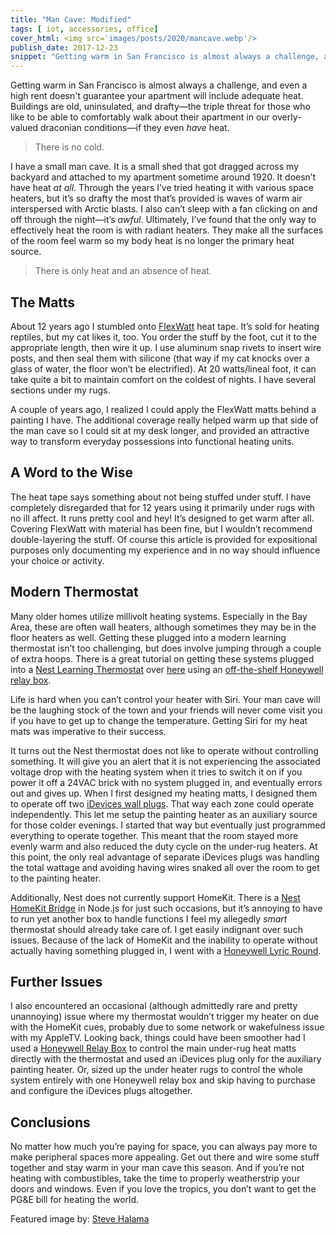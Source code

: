 ```yaml
---
title: "Man Cave: Modified"
tags: [ iot, accessories, office]
cover_html: <img src='images/posts/2020/mancave.webp'/>
publish_date: 2017-12-23
snippet: "Getting warm in San Francisco is almost always a challenge, and even a high rent doesn't guarantee your apartment will include adequate heat. Buildings are old, uninsulated, and drafty—the triple threat for those who like to be able to comfortably walk about their apartment in our overly-valued draconian conditions—if they even have heat."
---
```


Getting warm in San Francisco is almost always a challenge, and even a high rent
doesn't guarantee your apartment will include adequate heat. Buildings are old,
uninsulated, and drafty—the triple threat for those who like to be able to
comfortably walk about their apartment in our overly-valued draconian
conditions—if they even _have_ heat.

> There is no cold.

I have a small man cave. It is a small shed that got dragged across my backyard
and attached to my apartment sometime around 1920. It doesn’t have heat _at
all_. Through the years I’ve tried heating it with various space heaters, but
it’s so drafty the most that’s provided is waves of warm air interspersed with
Arctic blasts. I also can’t sleep with a fan clicking on and off through the
night—it’s _awful_. Ultimately, I’ve found that the only way to effectively heat
the room is with radiant heaters. They make all the surfaces of the room feel
warm so my body heat is no longer the primary heat source.

> There is only heat and an absence of heat.

## The Matts

About 12 years ago I stumbled onto
[FlexWatt](https://www.amazon.com/Flex-Watt-Incubator-Reptile-Heating/dp/B004XNMI6E/)
heat tape. It’s sold for heating reptiles, but my cat likes it, too. You order
the stuff by the foot, cut it to the appropriate length, then wire it up. I use
aluminum snap rivets to insert wire posts, and then seal them with silicone
(that way if my cat knocks over a glass of water, the floor won’t be
electrified). At 20 watts/lineal foot, it can take quite a bit to maintain
comfort on the coldest of nights. I have several sections under my rugs.

A couple of years ago, I realized I could apply the FlexWatt matts behind a
painting I have. The additional coverage really helped warm up that side of the
man cave so I could sit at my desk longer, and provided an attractive way to
transform everyday possessions into functional heating units.

## A Word to the Wise

The heat tape says something about not being stuffed under stuff. I have
completely disregarded that for 12 years using it primarily under rugs with no
ill affect. It runs pretty cool and hey! It’s designed to get warm after all.
Covering FlexWatt with material has been fine, but I wouldn’t recommend
double-layering the stuff. Of course this article is provided for expositional
purposes only documenting my experience and in no way should influence your
choice or activity.

## Modern Thermostat

Many older homes utilize millivolt heating systems. Especially in the Bay Area,
these are often wall heaters, although sometimes they may be in the floor
heaters as well. Getting these plugged into a modern learning thermostat isn’t
too challenging, but does involve jumping through a couple of extra hoops. There
is a great tutorial on getting these systems plugged into a
[Nest Learning Thermostat](https://store.google.com/us/magazine/compare_thermostats)
over
[here](https://medium.com/@chrisvale/controlling-an-ancient-millivolt-heater-with-a-nest-b9493bbc59da)
using an
[off-the-shelf Honeywell relay box](https://www.amazon.com/Honeywell-R8845U1003-Relay-Switch/dp/B000LDBP9Q).

Life is hard when you can’t control your heater with Siri. Your man cave will be
the laughing stock of the town and your friends will never come visit you if you
have to get up to change the temperature. Getting Siri for my heat mats was
imperative to their success.

It turns out the Nest thermostat does not like to operate without controlling
something. It will give you an alert that it is not experiencing the associated
voltage drop with the heating system when it tries to switch it on if you power
it off a 24VAC brick with no system plugged in, and eventually errors out and
gives up. When I first designed my heating matts, I designed them to operate off
two
[iDevices wall plugs](https://www.amazon.com/iHome-ISP6X-Wi-FI-Smart-Plug/dp/B01HCVG9NG/).
That way each zone could operate independently. This let me setup the painting
heater as an auxiliary source for those colder evenings. I started that way but
eventually just programmed everything to operate together. This meant that the
room stayed more evenly warm and also reduced the duty cycle on the under-rug
heaters. At this point, the only real advantage of separate iDevices plugs was
handling the total wattage and avoiding having wires snaked all over the room to
get to the painting heater.

Additionally, Nest does not currently support HomeKit. There is a
[Nest HomeKit Bridge](https://www.npmjs.com/package/homebridge-nest) in Node.js
for just such occasions, but it’s annoying to have to run yet another box to
handle functions I feel my allegedly _smart_ thermostat should already take care
of. I get easily indignant over such issues. Because of the lack of HomeKit and
the inability to operate without actually having something plugged in, I went
with a
[Honeywell Lyric Round](https://www.amazon.com/Lyric-Programmable-Thermostat-Geofencing-Amazon/dp/B01FTNDGRG/).

## Further Issues

I also encountered an occasional (although admittedly rare and pretty
unannoying) issue where my thermostat wouldn’t trigger my heater on due with the
HomeKit cues, probably due to some network or wakefulness issue with my AppleTV.
Looking back, things could have been smoother had I used a
[Honeywell Relay Box](https://www.amazon.com/Honeywell-R8845U1003-Relay-Switch/dp/B000LDBP9Q)
to control the main under-rug heat matts directly with the thermostat and used
an iDevices plug only for the auxiliary painting heater. Or, sized up the under
heater rugs to control the whole system entirely with one Honeywell relay box
and skip having to purchase and configure the iDevices plugs altogether.

## Conclusions

No matter how much you’re paying for space, you can always pay more to make
peripheral spaces more appealing. Get out there and wire some stuff together and
stay warm in your man cave this season. And if you’re not heating with
combustibles, take the time to properly weatherstrip your doors and windows.
Even if you love the tropics, you don’t want to get the PG&E bill for heating
the world.

Featured image by:
[Steve Halama](https://unsplash.com/@steve3p_0?utm_medium=referral&utm_campaign=photographer-credit&utm_content=creditBadge)
